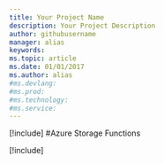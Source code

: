 ```yaml
---
title: Your Project Name
description: Your Project Description
author: githubusername
manager: alias
keywords: 
ms.topic: article
ms.date: 01/01/2017
ms.author: alias
#ms.devlang: 
#ms.prod:
#ms.technology:
#ms.service:
---
```


[!include[](~/includes/header.md)]
#Azure Storage Functions

[!include[](azure-table-storage.md)]
